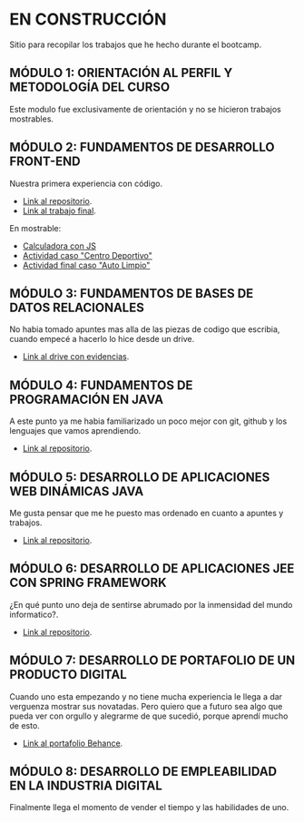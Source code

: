 # EN CONSTRUCCIÓN

Sitio para recopilar los trabajos que he hecho durante el bootcamp.

## MÓDULO 1: ORIENTACIÓN AL PERFIL Y METODOLOGÍA DEL CURSO
Este modulo fue exclusivamente de orientación y no se hicieron trabajos mostrables.

## MÓDULO 2: FUNDAMENTOS DE DESARROLLO FRONT-END
Nuestra primera experiencia con código. <br>
- [Link al repositorio](https://github.com/avacco/Modulo-2-Desarrollo-Front-End).
- [Link al trabajo final](https://github.com/avacco/Grupo2).


En mostrable: <br>

- [Calculadora con JS](https://avacco.github.io/Modulo2/Desafio_Calculadora_JS/calculadora.html)
- [Actividad caso "Centro Deportivo"](https://avacco.github.io/Modulo2/Tarea_principal/proyecto/index.html)
- [Actividad final caso "Auto Limpio"](https://avacco.github.io/Actividad_final/AutoLimpio/index.html)


## MÓDULO 3: FUNDAMENTOS DE BASES DE DATOS RELACIONALES
No habia tomado apuntes mas alla de las piezas de codigo que escribia, cuando empecé a hacerlo lo hice desde un drive. <br>
- [Link al drive con evidencias](https://drive.google.com/drive/u/1/folders/13mTvsWhjW2SQ2GkLl2vlP9FZ8I5QQYMn).

## MÓDULO 4: FUNDAMENTOS DE PROGRAMACIÓN EN JAVA
A este punto ya me habia familiarizado un poco mejor con git, github y los lenguajes que vamos aprendiendo. <br>
- [Link al repositorio](https://github.com/avacco/Modulo-4-Fundamentos-Programacion-Java).

## MÓDULO 5: DESARROLLO DE APLICACIONES WEB DINÁMICAS JAVA
Me gusta pensar que me he puesto mas ordenado en cuanto a apuntes y trabajos. <br>
- [Link al repositorio](https://github.com/avacco/Modulo-5-Desarrollo-web-Java).


## MÓDULO 6: DESARROLLO DE APLICACIONES JEE CON SPRING FRAMEWORK
¿En qué punto uno deja de sentirse abrumado por la inmensidad del mundo informatico?. <br>
- [Link al repositorio](https://github.com/avacco/Modulo-6-Desarrollo-App-con-Spring).

## MÓDULO 7: DESARROLLO DE PORTAFOLIO DE UN PRODUCTO DIGITAL
Cuando uno esta empezando y no tiene mucha experiencia le llega a dar verguenza mostrar sus novatadas. Pero quiero que a futuro sea algo que pueda ver con orgullo y alegrarme de que sucedió, porque aprendí mucho de esto. <br>
- [Link al portafolio Behance](behance.net/andrsvargas17).

## MÓDULO 8: DESARROLLO DE EMPLEABILIDAD EN LA INDUSTRIA DIGITAL 
Finalmente llega el momento de vender el tiempo y las habilidades de uno.
